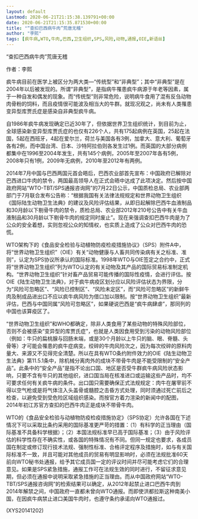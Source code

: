 ```yaml
---
layout: default
Lastmod: 2020-06-21T21:15:38.139791+00:00
date: 2020-06-21T21:15:35.871530+00:00
title: "“查扣巴西病牛肉”荒唐无稽"
author: "李熙"
tags: [疯牛病,WTO,牛肉,巴西,卫生组织,SPS,风险,动物,通报,OIE,新语丝]
---
```


“查扣巴西病牛肉”荒唐无稽

作者：李熙

疯牛病目前在医学上被区分为两大类—“传统型”和“非典型”；其中“非典型”是在2004年以后被发现的。所谓“非典型”，是指病牛罹患疯牛病源于年老等因素，属于一种自发和偶发的现象。而“传统型”则非常危险，说明病牛食用了混有反刍动物肉骨粉的饲料，而且疫情很可能波及相当大的牛群。就现况观之，尚未有人类罹患变异型库贾氏症是感染自非典型疯牛病。

自1986年疯牛病发现确定已近30年了，但依据世界卫生组织统计，到目前为止，全球感染新变异型库贾氏症的也仅有226个人，共有175起病例在英国，25起在法国，5起在西班牙，4起在爱尔兰，荷兰与美国各有3例，加拿大、意大利、葡萄牙各有2例，而中国台湾、日本、沙特阿拉伯则各发生过1例。而英国的大部分病例都集中在1996至2004年发生，共有145个病例，2005年至2007年各有5例，2008年只有1例，2009年无病例，2010年至2012年有两例。

2014年7月中国与巴西两国元首会晤后，巴西农业部首先宣布：中国政府已解除对巴西进口牛肉的禁令，两国最高领导人在正式会晤中达成了此项决定。然后按中国政府网站“WTO-TBT/SPS通报咨询网”的7月22日公示，中国质检总局、农业部两部门于7月联合发布公告称：“根据我国有关法律法规规定和世界动物卫生组织《国际陆生动物卫生法典》的建议及风险评估结果，从即日起解除巴西牛血液制品和30月龄以下剔骨牛肉的禁令，质检总局、农业部2012年210号公告中有关牛血液制品和30月龄以下剔骨牛肉的规定同时废止”。现在来强调查扣巴西牛肉是为了公众的安全着想，实则忽视公众的知情权，也实质上造成了公众对巴西牛肉的恐慌。

WTO架构下的《食品安全检验与动植物防疫检疫措施协议》（SPS）附件A中，将“世界动物卫生组织”（OIE）有关“动物健康与人畜共同传染病有关之标准、准则”，认定为SPS协议所承认的国际标准。1998年WTO与OIE签定之合约中，正式将“世界动物卫生组织”列为WTO认定的有关动物及其产品的国际贸易标准制定机构。“世界动物卫生组织”针对畜产品贸易可能传播的国际性疫情，会进行评估。按OIE《陆生动物卫生法典》，对于疯牛病疫区划分应以风险评估状态为界限，分为“风险可忽略区”、“风险已控制区”、“风险未定区”，而“风险可忽略区”的新鲜牛肉及制成品进出口不应以疯牛病风险为借口加以限制。按“世界动物卫生组织”最新评估，巴西与中国同属“风险可忽略区”，如果硬说巴西是“疯牛病肆虐”，那同列的中国也该算疫区了。

“世界动物卫生组织”和WHO都确定，除非人类食用了某些动物的特殊风险部位，否则不会被感染“变异型的库贾氏症”，也就是人类因食用受到污染的动物风险部位（例如：牛只的扁桃腺与回肠末端，或是30个月龄以上牛只的脑、眼、脊髓、头骨等）才可能会罹患的疯牛症病变。绞碎的牛肉风险次之，因为每次绞碎的原料肉量大、来源又不见得完全清楚。所以在具有WTO条约附件效力的OIE《陆生动物卫生法典》第11.5.1条中，除机械分离肉外的成块不带骨牛肉是不能受限制的“安全产品”。此条中的“安全产品”是指不论出口国、地区是否受牛群疯牛病风险状态影响，只要不含有牛只的其他组织，进口国当局在核准进口或运输这些产品时，均不可要求任何有关疯牛病的条件。出口国只需要确保正式法规规定：肉牛在屠宰前不得以空气枪或是将气体注入头盖骨或髓腔之击昏方式处理，同时须通过死亡前后之检查，以避免受到受危险区域组织感染。而按官方着力渲染的新闻中的配图，2014年初江苏官方查扣的巴西牛肉正是成块不带骨牛肉。

WTO的《食品安全检验与动植物防疫检疫措施协定》（SPS协定）允许各国在下述情况下可以采取比条约采用的国际基准更严苛的措置：（1）有科学的正当理由（国际基准不具备科学根据）；（2）本国法规标准早已高于国际基准；（3）由于风险评估的科学性存在不确实性，或各国的特殊情况有不同。但同一规定也要求，各成员国在制定或修订现行技术法规、强制性标准、合格评定程序及措施时，如与有关国际标准不一致，并且可能对其他成员的贸易有明显影响时，必须在法规批准60天前向WTO秘书处通报，给予其它成员国一定的评议时间并尽可能考虑它们的合理意见。如果是SPS紧急措施，通报工作可在法规生效的同时进行，不留征求意见期，但必须在通报中说明采取紧急措施的正当理由。而从中国政府网站“WTO-TBT/SPS通报咨询网”的检索结果可以确定，从2012年起禁止进口巴西牛肉到2014年解禁之间，中国政府一直都未曾向WTO通报。而即使洪都拉斯这种南美小国，在因疯牛病禁止进口美国牛肉时，也遵守条约承诺向WTO通报过。

(XYS20141202)

